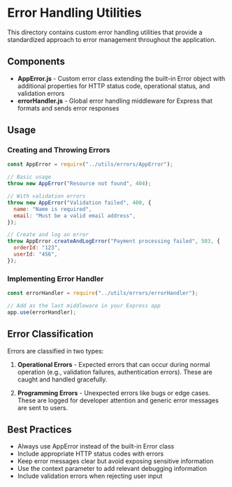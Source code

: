 # Error Handling Utilities

This directory contains custom error handling utilities that provide a standardized approach to error management throughout the application.

## Components

- **AppError.js** - Custom error class extending the built-in Error object with additional properties for HTTP status code, operational status, and validation errors
- **errorHandler.js** - Global error handling middleware for Express that formats and sends error responses

## Usage

### Creating and Throwing Errors

```javascript
const AppError = require("../utils/errors/AppError");

// Basic usage
throw new AppError("Resource not found", 404);

// With validation errors
throw new AppError("Validation failed", 400, {
  name: "Name is required",
  email: "Must be a valid email address",
});

// Create and log an error
throw AppError.createAndLogError("Payment processing failed", 503, {
  orderId: "123",
  userId: "456",
});
```

### Implementing Error Handler

```javascript
const errorHandler = require("../utils/errors/errorHandler");

// Add as the last middleware in your Express app
app.use(errorHandler);
```

## Error Classification

Errors are classified in two types:

1. **Operational Errors** - Expected errors that can occur during normal operation (e.g., validation failures, authentication errors). These are caught and handled gracefully.

2. **Programming Errors** - Unexpected errors like bugs or edge cases. These are logged for developer attention and generic error messages are sent to users.

## Best Practices

- Always use AppError instead of the built-in Error class
- Include appropriate HTTP status codes with errors
- Keep error messages clear but avoid exposing sensitive information
- Use the context parameter to add relevant debugging information
- Include validation errors when rejecting user input
